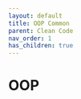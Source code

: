 ```yaml
---
layout: default
title: OOP Common
parent: Clean Code
nav_order: 1
has_children: true
---
```


# OOP
